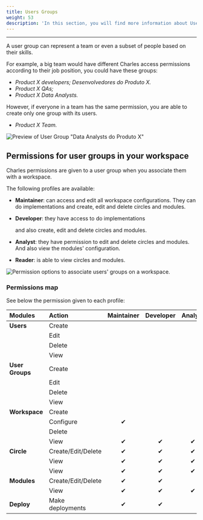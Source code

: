 ```yaml
---
title: Users Groups
weight: 53
description: 'In this section, you will find more information about Users Groups on Charles.'
---
```


---

A user group can represent a team or even a subset of people based on their skills.

For example, a big team would have different Charles access permissions according to their job position, you could have these groups:

* _Product X developers; Desenvolvedores do Produto X._
* _Product X QAs;_
* _Product X Data Analysts._

However, if everyone in a team has the same permission, you are able to create only one group with its users.

* _Product X Team._

![Preview of User Group &quot;Data Analysts do Produto X&quot;](//image%20%283%29%20%282%29.png)

## Permissions for user groups in your workspace

Charles permissions are given to a user group when you associate them with a workspace.

The following profiles are available:

* **Maintainer**: can access and edit all workspace configurations. They can do implementations and create, edit and delete circles and modules. 
* **Developer**: they have access to do implementations

  and also create, edit and delete circles and modules.

* **Analyst**: they have permission to edit and delete circles and modules. And also view the modules' configuration.
* **Reader**: is able to view circles and modules.

![Permission options to associate users&apos; groups on a workspace.](//chrome-capture-3-%20%282%29.gif)

### Permissions map

See below the permission given to each profile:

| Modules | Action | Maintainer | Developer | Analyst  | Reader |
| :--- | :--- | :---: | :---: | :---: | :---: |
| **Users** | Create |   |   |   |   |
|   | Edit |   |   |   |   |
|   | Delete |   |   |   |   |
|   | View |   |   |   |   |
| **User Groups** | Create |   |   |   |   |
|   | Edit |   |   |   |   |
|   | Delete |   |   |   |   |
|   | View |   |   |   |   |
| **Workspace** | Create |   |   |   |   |
|   | Configure | ✔ |   |   |   |
|   | Delete |   |   |   |   |
|   | View | ✔  | ✔  | ✔  | ✔  |
| **Circle** | Create/Edit/Delete | ✔  | ✔  | ✔  |   |
|   | View | ✔  | ✔  | ✔  | ✔  |
|   | View | ✔  | ✔  | ✔  | ✔  |
| **Modules**  | Create/Edit/Delete | ✔  | ✔  |   |   |
|   | View | ✔  | ✔  | ✔  | ✔  |
| **Deploy**  | Make deployments | ✔  | ✔  |   |   |
